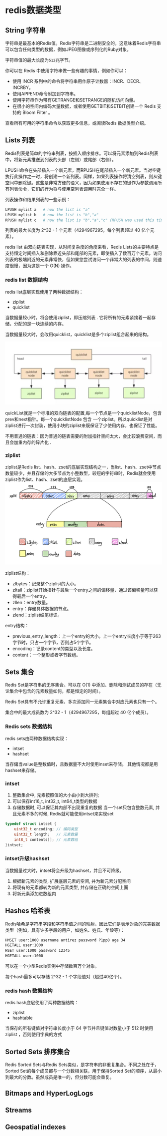 # redis数据类型

## String 字符串

字符串是最基本的Redis值。Redis字符串是二进制安全的，这意味着Redis字符串可以包含任何类型的数据，例如JPEG图像或序列化的Ruby对象。

字符串值的最大长度为``512``兆字节。

你可以在 Redis 中使用字符串做一些有趣的事情，例如你可以：

- 使用 INCR 系列中的命令将字符串用作原子计数器：INCR、DECR、INCRBY。
- 使用APPEND命令附加到字符串。
- 使用字符串作为带有GETRANGE和SETRANGE的随机访问向量。
- 在很小的空间内编码大量数据，或者使用GETBIT和SETBIT创建一个 Redis 支持的 Bloom Filter 。

查看所有可用的字符串命令以获取更多信息，或阅读Redis 数据类型介绍。

## Lists 列表

Redis列表是简单的字符串列表，按插入顺序排序。可以将元素添加到Redis列表中，将新元素推送到列表的头部（左侧）或尾部（右侧）。

LPUSH命令在头部插入一个新元素，而RPUSH在尾部插入一个新元素。当对空键执行此操作之一时，将创建一个新列表。同样，如果列表操作将清空列表，则从键空间中删除键。这些是非常方便的语义，因为如果使用不存在的键作为参数调用所有列表命令，它们的行为将与使用空列表调用时完全一样。

列表操作和结果列表的一些示例：

```sh
LPUSH mylist a   # now the list is "a"
LPUSH mylist b   # now the list is "b","a"
RPUSH mylist c   # now the list is "b","a","c" (RPUSH was used this time)
```

列表的最大长度为 2^32 - 1 个元素（4294967295，每个列表超过 40 亿个元素）。

redis list 由双向链表实现，从时间复杂度的角度来看，Redis Lists的主要特点是支持恒定时间插入和删除靠近头部和尾部的元素，即使插入了数百万个元素。访问列表的极端附近的元素非常快，但如果您尝试访问一个非常大的列表的中间，则速度很慢，因为这是一个 O(N) 操作。

### redis list 数据结构

redis list底层实现使用了两种数据结构：

- ziplist
- quicklist

当数据量较小时，将会使用ziplist，即压缩列表 . 它将所有的元素紧挨着一起存储，分配的是一块连续的内存。

当数据量较大时，会改用quicklist，quicklist是多个ziplist组合起来的结构。

![quicklist](./images/quicklist.png)

quickList就是一个标准的双向链表的配置,每一个节点是一个quicklistNode，包含prev和next指针。每一个quicklistNode 包含 一个ziplist。所以quicklist是对ziplist进行一次封装，使用小块的ziplist来既保证了少使用内存，也保证了性能。

不用普通的链表：因为普通的链表需要的附加指针空间太大，会比较浪费空间，而且会加重内存的碎片化 .

### ziplist

ziplist是Redis list、hash、zset的底层实现结构之一，当list、hash、zset中节点数量较少，并且存储的大多节点为小整数型，较短的字符串时，Redis就会使用ziplist作为list、hash、zset的底层实现。
![ziplist](./images/ziplist.png)

ziplist结构：

- zlbytes：记录整个ziplist的大小。
- zltail：ziplist开始指针与最后一个entry之间的偏移量，通过该偏移量可以获得最后一个entry。
- zllen：entry数量。
- entry：存储具体数据的节点。
- zlend：ziplist结尾标识。

entry结构：

- previous_entry_length：上一个entry的大小。上一个entry长度小于等于263字节时，只占一个字节，否则占5个字节。
- encoding：记录content的类型以及长度。
- content：一个整形或者字节数组。

## Sets 集合

Redis Set是字符串的无序集合。可以在 O(1) 中添加、删除和测试成员的存在（无论集合中包含的元素数量如何，都是恒定的时间）。

Redis Set具有不允许重复元素，多次添加同一元素集合中对应元素也只有一个。

集合中的最大成员数为 2^32 - 1（4294967295，每组超过 40 亿个成员）。

### Redis sets 数据结构

redis sets由两种数据结构实现：

- intset
- hashset

当存储当value是整数值时，且数据量不大时使用inset来存储。
其他情况都是用hashset来存储。

### intset

1. 整数集合中, 元素按照值的大小由小到大排列;
2. 可以保存int16_t, int32_t, int64_t类型的数据
3. 存储数据时, 可以保证其内部不出现重复的数据
当一个set只包含整数元素, 并且元素不多的时候, Redis就可能使用intset来实现set

```c
typedef struct intset {
    uint32_t encoding; // 编码类型
    uint32_t length;   // 元素数量
    int8_t contents[]; // 元素数组
}intset;
```

### intset升级hashset

当数据量过大时，intset将会升级为hashset，并且不可降级。

1. 根据新元素的类型, 扩展底层元素的空间, 并为新元素分配空间
2. 将现有的元素都转为新的元素类型, 并存储在正确的空间上面
3. 将新元素添加进数组内

## Hashes 哈希表

Redis哈希是字符串字段和字符串值之间的映射，因此它们是表示对象的完美数据类型（例如，具有许多字段的用户，如姓名、姓氏、年龄等）：

```sh
HMSET user:1000 username antirez password P1pp0 age 34
HGETALL user:1000
HSET user:1000 password 12345
HGETALL user:1000
```

可以在一个小型Redis实例中存储数百万个对象。

每个hash最多可以存储 2^32 - 1 个字段值对（超过40亿个）。

### redis hash 数据结构

redis hash底层使用了两种数据结构：

- ziplist
- hashtable

当保存的所有键值对字符串长度小于 64 字节并且键值对数量小于 512 时使用ziplist ，否则使用字典的方式

## Sorted Sets 排序集合

Redis Sorted Sets与Redis Sets类似，是字符串的非重复集合。不同之处在于，Sorted Set的每个成员都与一个分数相关联，用于保持Sorted Set的顺序，从最小到最大的分数。虽然成员是唯一的，但分数可能会重复。

## Bitmaps and HyperLogLogs

## Streams

## Geospatial indexes

